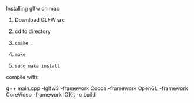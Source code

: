 Installing glfw on mac

1. Download GLFW src

2. cd to directory

3. `cmake .`

4. `make`

5. `sudo make install`

compile with:

g++ main.cpp -lglfw3 -framework Cocoa -framework OpenGL -framework CoreVideo -framework IOKit -o build
